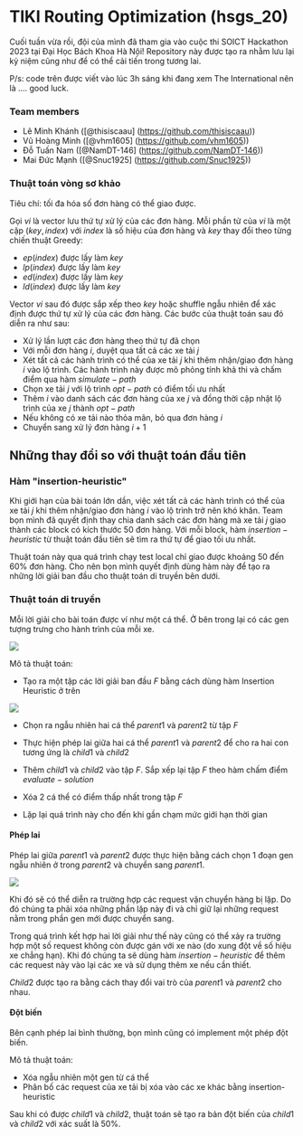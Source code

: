 # TIKI Routing Optimization (hsgs_20)
Cuối tuần vừa rồi, đội của mình đã tham gia vào cuộc thi SOICT Hackathon 2023 tại Đại Học Bách Khoa Hà Nội! Repository này được tạo ra nhằm lưu lại kỷ niệm cũng như để có thể cải tiến trong tương lai.

P/s: code trên được viết vào lúc 3h sáng khi đang xem The International nên là .... good luck.

### Team members
- Lê Minh Khánh ([@thisiscaau] (https://github.com/thisiscaau))
- Vũ Hoàng Minh ([@vhm1605] (https://github.com/vhm1605))
- Đỗ Tuấn Nam ([@NamDT-146] (https://github.com/NamDT-146))
- Mai Đức Mạnh ([@Snuc1925] (https://github.com/Snuc1925))

### Thuật toán vòng sơ khảo
Tiêu chí: tối đa hóa số đơn hàng có thể giao được.

Gọi $vi$ là vector lưu thứ tự xử lý của các đơn hàng. Mỗi phần tử của $vi$ là một cặp $(key,index)$ với $index$ là số hiệu của đơn hàng và $key$ thay đổi theo từng chiến thuật Greedy:
- $ep(index)$ được lấy làm $key$
- $lp(index)$ được lấy làm $key$
- $ed(index)$ được lấy làm $key$
- $ld(index)$ được lấy làm $key$

Vector $vi$ sau đó được sắp xếp theo $key$ hoặc shuffle ngẫu nhiên để xác định được thứ tự xử lý của các đơn hàng. Các bước của thuật toán sau đó diễn ra như sau:
- Xử lý lần lượt các đơn hàng theo thứ tự đã chọn
- Với mỗi đơn hàng $i$, duyệt qua tất cả các xe tải $j$
- Xét tất cả các hành trình có thể của xe tải $j$ khi thêm nhận/giao đơn hàng $i$ vào lộ trình. Các hành trình này được mô phỏng tính khả thi và chấm điểm qua hàm $simulate-path$
- Chọn xe tải $j$ với lộ trình $opt-path$ có điểm tối ưu nhất
- Thêm $i$ vào danh sách các đơn hàng của xe $j$ và đồng thời cập nhật lộ trình của xe $j$ thành $opt-path$
- Nếu không có xe tải nào thỏa mãn, bỏ qua đơn hàng $i$
- Chuyển sang xử lý đơn hàng $i+1$  

## Những thay đổi so với thuật toán đầu tiên

### Hàm "insertion-heuristic"
Khi giới hạn của bài toán lớn dần, việc xét tất cả các hành trình có thể của xe tải $j$ khi thêm nhận/giao đơn hàng $i$ vào lộ trình trở nên khó khăn. Team bọn mình đã quyết định thay chia danh sách các đơn hàng mà xe tải $j$ giao thành các block có kích thước 50 đơn hàng. Với mỗi block, hàm $insertion-heuristic$ từ thuật toán đầu tiên sẽ tìm ra thứ tự để giao tối ưu nhất.

Thuật toán này qua quá trình chạy test local chỉ giao được khoảng 50 đến 60% đơn hàng. Cho nên bọn mình quyết định dùng hàm này để tạo ra những lời giải ban đầu cho thuật toán di truyền bên dưới.

### Thuật toán di truyền

Mỗi lời giải cho bài toán được ví như một cá thể. Ở bên trong lại có các gen tượng trưng cho hành trình của mỗi xe.

![](https://hackmd.io/_uploads/HkaIxwizT.png)

Mô tả thuật toán:
- Tạo ra một tập các lời giải ban đầu $F$ bằng cách dùng hàm Insertion Heuristic ở trên

![](https://hackmd.io/_uploads/SkR4ZDsGp.png)

- Chọn ra ngẫu nhiên hai cá thể $parent1$ và $parent2$ từ tập $F$

- Thực hiện phép lai giữa hai cá thể $parent1$ và $parent2$ để cho ra hai con tương ứng là $child1$ và $child2$
- Thêm $child1$ và $child2$ vào tập $F$. Sắp xếp lại tập $F$ theo hàm chấm điểm $evaluate-solution$
- Xóa 2 cá thể có điểm thấp nhất trong tập $F$
- Lặp lại quá trình này cho đến khi gần chạm mức giới hạn thời gian

#### Phép lai

Phép lai giữa $parent1$ và $parent2$ được thực hiện bằng cách chọn 1 đoạn gen ngẫu nhiên ở trong $parent2$ và chuyển sang $parent1$.

![](https://hackmd.io/_uploads/H1BuVDszp.png)


Khi đó sẽ có thể diễn ra trường hợp các request vận chuyển hàng bị lặp. Do đó chúng ta phải xóa những phần lặp này đi và chỉ giữ lại những request nằm trong phần gen mới được chuyển sang.


Trong quá trình kết hợp hai lời giải như thế này cũng có thể xảy ra trường hợp một số request không còn được gán với xe nào (do xung đột về số hiệu xe chẳng hạn). Khi đó chúng ta sẽ dùng hàm $insertion-heuristic$ để thêm các request này vào lại các xe và sử dụng thêm xe nếu cần thiết.

$Child2$ được tạo ra bằng cách thay đổi vai trò của $parent1$ và $parent2$ cho nhau.

#### Đột biến

Bên cạnh phép lai bình thường, bọn mình cũng có implement một phép đột biến.

Mô tả thuật toán:
- Xóa ngẫu nhiên một gen từ cá thể
- Phân bố các request của xe tải bị xóa vào các xe khác bằng insertion-heuristic

Sau khi có được $child1$ và $child2$, thuật toán sẽ tạo ra bản đột biến của $child1$ và $child2$ với xác suất là 50%.
